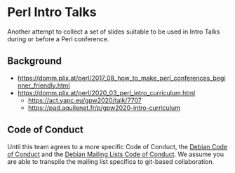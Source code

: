 # Perl Intro Talks

Another attempt to collect a set of slides suitable to be used in Intro Talks during or before a Perl conference.

## Background

* https://domm.plix.at/perl/2017_08_how_to_make_perl_conferences_beginner_friendly.html
* https://domm.plix.at/perl/2020_03_perl_intro_curriculum.html
  * https://act.yapc.eu/gpw2020/talk/7707
  * https://pad.aquilenet.fr/p/gpw2020-intro-curriculum


## Code of Conduct

Until this team agrees to a more specific Code of Conduct, the [Debian Code of Conduct](https://www.debian.org/code_of_conduct) and the [Debian Mailing Lists Code of Conduct](https://www.debian.org/MailingLists/#codeofconduct). We assume you are able to transpile the mailing list specifica to git-based collaboration.





